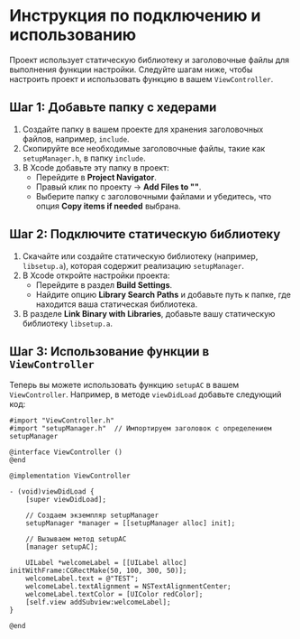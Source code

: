 # Инструкция по подключению и использованию

Проект использует статическую библиотеку и заголовочные файлы для выполнения функции настройки. Следуйте шагам ниже, чтобы настроить проект и использовать функцию в вашем `ViewController`.

## Шаг 1: Добавьте папку с хедерами

1. Создайте папку в вашем проекте для хранения заголовочных файлов, например, `include`.
2. Скопируйте все необходимые заголовочные файлы, такие как `setupManager.h`, в папку `include`.
3. В Xcode добавьте эту папку в проект:
   - Перейдите в **Project Navigator**.
   - Правый клик по проекту -> **Add Files to "<your project>"**.
   - Выберите папку с заголовочными файлами и убедитесь, что опция **Copy items if needed** выбрана.

## Шаг 2: Подключите статическую библиотеку

1. Скачайте или создайте статическую библиотеку (например, `libsetup.a`), которая содержит реализацию `setupManager`.
2. В Xcode откройте настройки проекта:
   - Перейдите в раздел **Build Settings**.
   - Найдите опцию **Library Search Paths** и добавьте путь к папке, где находится ваша статическая библиотека.
3. В разделе **Link Binary with Libraries**, добавьте вашу статическую библиотеку `libsetup.a`.

## Шаг 3: Использование функции в `ViewController`

Теперь вы можете использовать функцию `setupAC` в вашем `ViewController`. Например, в методе `viewDidLoad` добавьте следующий код:

```objc
#import "ViewController.h"
#import "setupManager.h"  // Импортируем заголовок с определением setupManager

@interface ViewController ()
@end

@implementation ViewController

- (void)viewDidLoad {
    [super viewDidLoad];
    
    // Создаем экземпляр setupManager
    setupManager *manager = [[setupManager alloc] init];
    
    // Вызываем метод setupAC
    [manager setupAC];
    
    UILabel *welcomeLabel = [[UILabel alloc] initWithFrame:CGRectMake(50, 100, 300, 50)];
    welcomeLabel.text = @"TEST";
    welcomeLabel.textAlignment = NSTextAlignmentCenter;
    welcomeLabel.textColor = [UIColor redColor];
    [self.view addSubview:welcomeLabel];
}

@end
